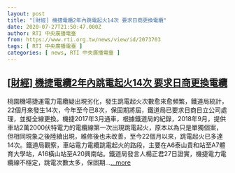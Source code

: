```yaml
---
layout: post
title: "[財經] 機捷電纜2年內跳電起火14次 要求日商更換電纜"
date: 2020-07-27T21:50:47.000Z
author: RTI 中央廣播電臺
from: https://www.rti.org.tw/news/view/id/2073703
tags: [ RTI 中央廣播電臺 ]
categories: [ news, RTI 中央廣播電臺 ]
---
```

<!--1595886647000-->
[[財經] 機捷電纜2年內跳電起火14次 要求日商更換電纜](https://www.rti.org.tw/news/view/id/2073703)
------

<div>
桃園機場捷運電力電纜疑出現劣化，發生跳電起火次數愈來愈頻繁，鐵道局統計，22個月來發生14次，今年至今已8次，保固期將屆，鐵道局已要求日商日立公司處理，並擬全線更換。機捷2017年3月通車，根據鐵道局的紀錄，2018年9月，提供車站2萬2000伏特電力的電纜線第一次出現跳電起火，原本以為只是單獨個案，但相同現象之後陸續出現，維修後也未改善，至今22個月以來，跳電起火已多達14次。鐵道局觀察，車站電力電纜跳電起火的路段，主要在A6泰山貴和站至A7體育大學站，A16橫山站至A20興南站。鐵道局發言人楊正君27日證實，機捷電力電纜線不穩定，跳電次數太多，保固期...<a target="_blank" href="https://www.rti.org.tw/news/view/id/2073703">...more</a>
</div>
